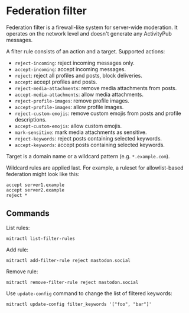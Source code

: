# Federation filter

Federation filter is a firewall-like system for server-wide moderation. It operates on the network level and doesn't generate any ActivityPub messages.

A filter rule consists of an action and a target. Supported actions:

- `reject-incoming`: reject incoming messages only.
- `accept-incoming`: accept incoming messages.
- `reject`: reject all profiles and posts, block deliveries.
- `accept`: accept profiles and posts.
- `reject-media-attachments`: remove media attachments from posts.
- `accept-media-attachments`: allow media attachments.
- `reject-profile-images`: remove profile images.
- `accept-profile-images`: allow profile images.
- `reject-custom-emojis`: remove custom emojis from posts and profile descriptions.
- `accept-custom-emojis`: allow custom emojis.
- `mark-sensitive`: mark media attachments as sensitive.
- `reject-keywords`: reject posts containing selected keywords.
- `accept-keywords`: accept posts containing selected keywords.

Target is a domain name or a wildcard pattern (e.g. `*.example.com`).

Wildcard rules are applied last. For example, a ruleset for allowlist-based federation might look like this:

```
accept server1.example
accept server2.example
reject *
```

## Commands

List rules:

```shell
mitractl list-filter-rules
```

Add rule:

```shell
mitractl add-filter-rule reject mastodon.social
```

Remove rule:

```shell
mitractl remove-filter-rule reject mastodon.social
```

Use `update-config` command to change the list of filtered keywords:

```shell
mitractl update-config filter_keywords '["foo", "bar"]'
```
